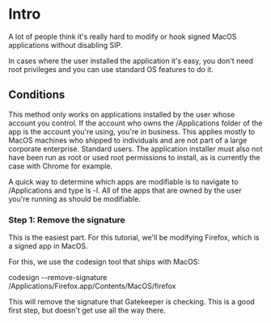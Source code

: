 # Intro
A lot of people think it's really hard to modify or hook signed MacOS applications without disabling SIP. 

In cases where the user installed the application it's easy, you don't need root privileges 
and you can use standard OS features to do it. 

## Conditions
This method only works on applications installed by the user whose account you control. If the account who owns the /Applications folder of the app is the account you're using, you're in business. This applies mostly to MacOS machines
who shipped to individuals and are not part of a large corporate enterprise. Standard users. The application installer
must also not have been run as root or used root permissions to install, as is currently the case with Chrome for example. 

A quick way to determine which apps are modifiable is to navigate to /Applications and type ls -l.
All of the apps that are owned by the user you're running as should be modifiable. 

### Step 1: Remove the signature

This is the easiest part. For this tutorial, we'll be modifying Firefox, which is a signed app in MacOS.

For this, we use the codesign tool that ships with MacOS:

codesign --remove-signature /Applications/Firefox.app/Contents/MacOS/firefox

This will remove the signature that Gatekeeper is checking. This is a good first step, but doesn't get use all the way there.


